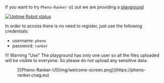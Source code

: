 
If you want to try `Pheno-Ranker-UI` out we are providing a [playground](https://pheno-ranker.cnag.eu/)

[![Uptime Robot status](https://img.shields.io/uptimerobot/status/m794601507-a686af3c42ebb3ff3f2673b2)](https://stats.uptimerobot.com/4nrjwuYQPm)

In order to access there is no need to register, just use the following credentials:

- username: `pheno`
- password: `ranker`

!!! Warning "Use"
    The playground has only one user so all the files uploaded will be visible to everyone.
    So please do not upload any sensitive data.

<figure markdown>
 [![Pheno-Ranker-UI](img/welcome-screen.png)](https://pheno-ranker.cnag.eu)
</figure>
